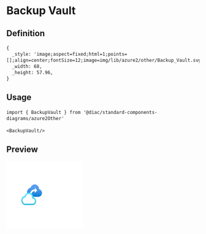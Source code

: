# Backup Vault

## Definition

```
{
  _style: 'image;aspect=fixed;html=1;points=[];align=center;fontSize=12;image=img/lib/azure2/other/Backup_Vault.svg;strokeColor=none;',
  _width: 68,
  _height: 57.96,
}
```

## Usage

```
import { BackupVault } from '@diac/standard-components-diagrams/azure2Other'

<BackupVault/>
```

## Preview

<img src="./backup-vault.png" width="200"/>

